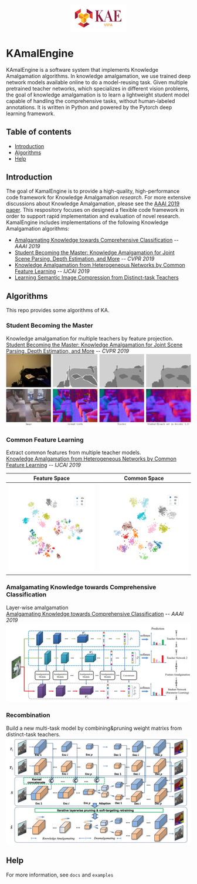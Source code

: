 <div  align="center">  
<img src="docs/kae-logo-light.png" width = "30%" height = "30%" alt="logo"/>  
</div>

# KAmalEngine

KAmalEngine is a software system that implements Knowledge Amalgamation algorithms. In knowledge amalgamation, we use trained deep network models available online to do a model-reusing task. Given multiple pretrained teacher networks, which specializes in different vision problems, the goal of knowledge amalgamation is to learn a lightweight student model capable of handling the comprehensive tasks, without human-labeled annotations. It is written in Python and powered by the Pytorch deep learning framework.

## Table of contents
   * [Introduction](#Introduction)
   * [Algorithms](#Algorithms)
   * [Help](#help)

## Introduction

The goal of KamalEngine is to provide a high-quality, high-performance code framework for Knowledge Amalgamation *research*. For more extensive discussions about Knowledge Amalgamation, please see the [AAAI 2019 paper](https://arxiv.org/abs/1811.02796v1). This respository focuses on designed a flexible code framework in order to support rapid implementation and evaluation of novel research. KamalEngine includes implementations of the following Knowledge Amalgamation algorithms:
- [Amalgamating Knowledge towards Comprehensive Classification](https://arxiv.org/abs/1811.02796v1) -- *AAAI 2019*
- [Student Becoming the Master: Knowledge Amalgamation for Joint Scene Parsing, Depth Estimation, and More](https://arxiv.org/abs/1904.10167) -- *CVPR 2019*
- [Knowledge Amalgamation from Heterogeneous Networks by Common Feature Learning](http://arxiv.org/abs/1906.10546) -- *IJCAI 2019*
- [Learning Semantic Image Compression from Distinct-task Teachers]()


## Algorithms
This repo provides some algorithms of KA.


### Student Becoming the Master
Knowledge amalgamation for multiple teachers by feature projection.  
[Student Becoming the Master: Knowledge Amalgamation for Joint Scene Parsing, Depth Estimation, and More](https://arxiv.org/abs/1904.10167) -- *CVPR 2019*  
![sbm-demo](examples/sbm/demo.png)

### Common Feature Learning
Extract common features from multiple teacher models.  
[Knowledge Amalgamation from Heterogeneous Networks by Common Feature Learning](http://arxiv.org/abs/1906.10546) -- *IJCAI 2019*

Feature Space             |  Common Space
:-------------------------:|:-------------------------:
![cfl-feature-space](examples/cfl/tsne_results/feature_space_tsne_0.png)  |  ![cfl-feature-space](examples/cfl/tsne_results/common_space_tsne_0.png)

### Amalgamating Knowledge towards Comprehensive Classification
Layer-wise amalgamation  
[Amalgamating Knowledge towards Comprehensive Classification](https://arxiv.org/abs/1811.02796v1) -- *AAAI 2019*  
![layerwise-ka-framework](examples/layer_wise_ka/layerwise-ka-framework.png)

### Recombination
Build a new multi-task model by combining&pruning weight matrixs from distinct-task teachers.
![recombination-framework](examples/recombination/recombination-framework.png)

## Help
For more information, see `docs` and `examples`


